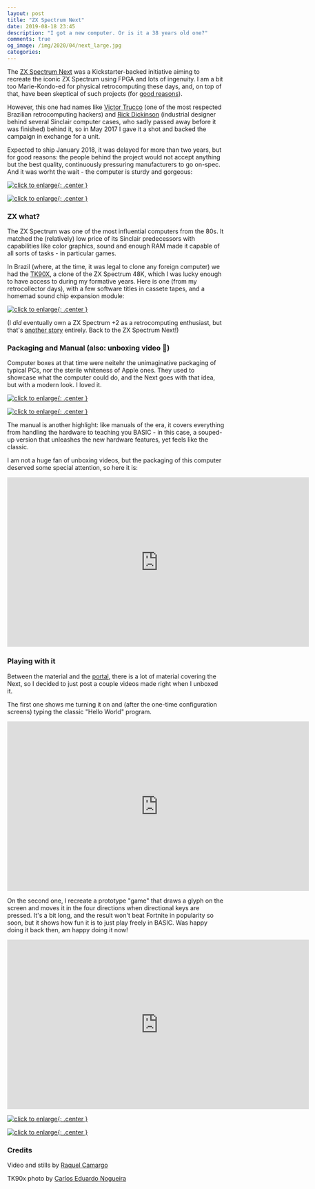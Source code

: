 ```yaml
---
layout: post
title: "ZX Spectrum Next"
date: 2019-08-18 23:45
description: "I got a new computer. Or is it a 38 years old one?"
comments: true
og_image: /img/2020/04/next_large.jpg
categories:
---
```


The [ZX Spectrum Next](https://www.kickstarter.com/projects/1835143999/zx-spectrum-next) was a Kickstarter-backed initiative aiming to recreate the iconic ZX Spectrum using FPGA and lots of ingenuity. I am a bit too Marie-Kondo-ed for physical retrocomputing these days, and, on top of that, have been skeptical of such projects (for [good reasons](https://vintageisthenewold.com/failed-campaign-recreated-zx-spectrum-backers-unlikely-to-get-their-devices/)).

However, this one had names like [Victor Trucco](https://www.victortrucco.com/) (one of the most respected Brazilian retrocomputing hackers) and [Rick Dickinson](https://www.theregister.co.uk/2018/04/26/rick_dickinson_dies/) (industrial designer behind several Sinclair computer cases, who sadly passed away before it was finished) behind it, so in May 2017 I gave it a shot and backed the campaign in exchange for a unit.

Expected to ship January 2018, it was delayed for more than two years, but for good reasons: the people behind the project would not accept anything but the best quality, continuously pressuring manufacturers to go on-spec. And it was worht the wait - the computer is sturdy and gorgeous:

[![click to enlarge](/img/2020/04/next.jpg){: .center }](/img/2020/04/next_large.jpg)

<!--more-->

[![click to enlarge](/img/2020/04/keyboard.jpg){: .center }](/img/2020/04/keyboard_large.jpg)

### ZX what?

The ZX Spectrum was one of the most influential computers from the 80s. It matched the (relatively) low price of its Sinclair predecessors with capabilities like color graphics, sound and enough RAM made it capable of all sorts of tasks - in particular games.

In Brazil (where, at the time, it was legal to clone any foreign computer) we had the [TK90X](https://www.youtube.com/watch?v=ky07bgePeUk), a clone of the ZX Spectrum 48K, which I was lucky enough to have access to during my formative years. Here is one (from my retrocollector days), with a few software titles in cassete tapes, and a homemad sound chip expansion module:

[![click to enlarge](/img/2020/04/tk90x.jpg){: .center }](/img/2020/04/tk90x_large.jpg)

(I _did_ eventually own a ZX Spectrum +2 as a retrocomputing enthusiast, but that's [another story](https://chester.me/spectrumplus2/) entirely. Back to the ZX Spectrum Next!)

### Packaging and Manual (also: unboxing video 🙈)

Computer boxes at that time were neitehr the unimaginative packaging of typical PCs, nor the sterile whiteness of Apple ones. They used to showcase what the computer could do, and the Next goes with that idea, but with a modern look. I loved it.

[![click to enlarge](/img/2020/04/box_front.jpg){: .center }](/img/2020/04/box_front_large.jpg)

[![click to enlarge](/img/2020/04/box_back.jpg){: .center }](/img/2020/04/box_back_large.jpg)

The manual is another highlight: like manuals of the era, it covers everything from handling the hardware to teaching you BASIC - in this case, a souped-up version that unleashes the new hardware features, yet feels like the classic.

I am not a huge fan of unboxing videos, but the packaging of this computer deserved some special attention, so here it is:

<iframe width="700" height="393" src="https://www.youtube.com/embed/4vdH_S0r1sw" frameborder="0" allow="accelerometer; autoplay; encrypted-media; gyroscope; picture-in-picture" allowfullscreen></iframe>

### Playing with it

Between the material and the [portal](https://www.specnext.com/), there is a lot of material covering the Next, so I decided to just post a couple videos made right when I unboxed it.

The first one shows me turning it on and (after the one-time configuration screens) typing the classic "Hello World" program.

<iframe width="700" height="393" src="https://www.youtube.com/embed/DDQd_jlDVbw" frameborder="0" allow="accelerometer; autoplay; encrypted-media; gyroscope; picture-in-picture" allowfullscreen></iframe>

On the second one, I recreate a prototype "game" that draws a glyph on the screen and moves it in the four directions when directional keys are pressed. It's a bit long, and the result won't beat Fortnite in popularity so soon, but it shows how fun it is to just play freely in BASIC. Was happy doing it back then, am happy doing it now!

<iframe width="700" height="393" src="https://www.youtube.com/embed/ZJqOoa5PtAk" frameborder="0" allow="accelerometer; autoplay; encrypted-media; gyroscope; picture-in-picture" allowfullscreen></iframe>

[![click to enlarge](/img/2020/04/game.jpg){: .center }](/img/2020/04/game_large.jpg)

[![click to enlarge](/img/2020/04/me.jpg){: .center }](/img/2020/04/me_large.jpg)

### Credits

Video and stills by [Raquel Camargo](https://www.youtube.com/raquelcamargo)

TK90x photo by [Carlos Eduardo Nogueira](https://vimeo.com/edunogueira)
